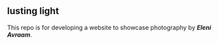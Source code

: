 ## lusting light


This repo is for developing a website to showcase photography by ***Eleni Avraam***.
